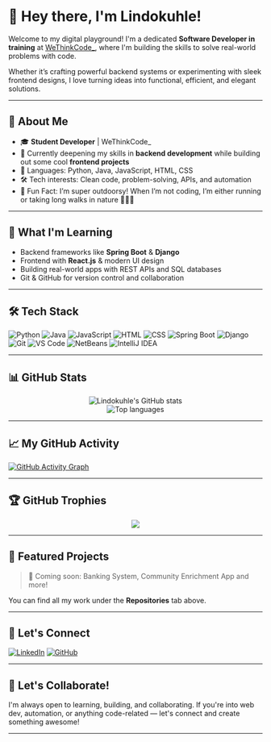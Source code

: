 # 👋 Hey there, I'm Lindokuhle!

Welcome to my digital playground! I'm a dedicated **Software Developer in training** at [WeThinkCode_](https://www.wethinkcode.co.za/), where I'm building the skills to solve real-world problems with code.

Whether it’s crafting powerful backend systems or experimenting with sleek frontend designs, I love turning ideas into functional, efficient, and elegant solutions.

---

## 🚀 About Me

- 🎓 **Student Developer** | WeThinkCode_
- 🧠 Currently deepening my skills in **backend development** while building out some cool **frontend projects**
- 🧰 Languages: Python, Java, JavaScript, HTML, CSS
- 🛠️ Tech interests: Clean code, problem-solving, APIs, and automation
- 🌿 Fun Fact: I’m super outdoorsy! When I’m not coding, I’m either running or taking long walks in nature 🏃‍♂️🌳

---

## 🧠 What I'm Learning

- Backend frameworks like **Spring Boot** & **Django**
- Frontend with **React.js** & modern UI design
- Building real-world apps with REST APIs and SQL databases
- Git & GitHub for version control and collaboration

---

## 🛠️ Tech Stack

![Python](https://img.shields.io/badge/-Python-05122A?style=flat&logo=python)
![Java](https://img.shields.io/badge/-Java-05122A?style=flat&logo=java)
![JavaScript](https://img.shields.io/badge/-JavaScript-05122A?style=flat&logo=javascript)
![HTML](https://img.shields.io/badge/-HTML5-05122A?style=flat&logo=html5)
![CSS](https://img.shields.io/badge/-CSS3-05122A?style=flat&logo=css3)
![Spring Boot](https://img.shields.io/badge/-Spring%20Boot-05122A?style=flat\&logo=springboot)
![Django](https://img.shields.io/badge/-Django-05122A?style=flat\&logo=django)
![Git](https://img.shields.io/badge/-Git-05122A?style=flat&logo=git)
![VS Code](https://img.shields.io/badge/-VSCode-05122A?style=flat&logo=visualstudiocode)
![NetBeans](https://img.shields.io/badge/-NetBeans%20IDE-05122A?style=flat\&logo=apache-netbeans-ide\&logoColor=white)
![IntelliJ IDEA](https://img.shields.io/badge/-IntelliJ%20IDEA-05122A?style=flat\&logo=intellij-idea\&logoColor=white)

---

## 📊 GitHub Stats

<p align="center">
  <img src="https://github-readme-stats.vercel.app/api?username=lee-alt-add&show_icons=true&theme=tokyonight" alt="Lindokuhle's GitHub stats" />
  <br>
  <img src="https://github-readme-stats.vercel.app/api/top-langs/?username=lee-alt-add&layout=compact&theme=tokyonight" alt="Top languages" />
</p>

---

## 📈 My GitHub Activity

[![GitHub Activity Graph](https://github-readme-activity-graph.vercel.app/graph?username=lee-alt-add&theme=tokyo-night)](https://github.com/lee-alt-add)


---

## 🏆 GitHub Trophies

<p align="center">
  <img src="https://github-profile-trophy.vercel.app/?username=lee-alt-add&theme=onedark&no-frame=true&column=4&margin-w=15" />
</p>

---

## 📂 Featured Projects

> 🚧 Coming soon: Banking System, Community Enrichment App and more!

You can find all my work under the **Repositories** tab above.

---

## 🤝 Let's Connect

[![LinkedIn](https://img.shields.io/badge/-LinkedIn-blue?style=flat&logo=linkedin)](https://www.linkedin.com/in/lindokuhlenhlatshwayo)
[![GitHub](https://img.shields.io/badge/-GitHub-333?style=flat&logo=github)](https://github.com/lee-alt-add)

---

## 💬 Let's Collaborate!

I'm always open to learning, building, and collaborating. If you're into web dev, automation, or anything code-related — let's connect and create something awesome!

---
